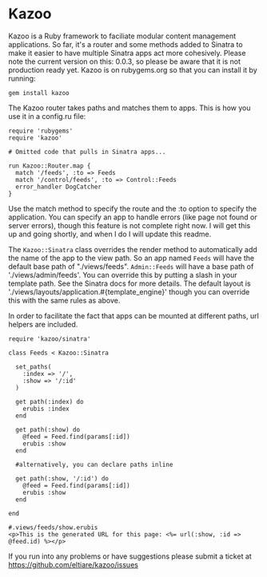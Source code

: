 Kazoo
=====

Kazoo is a Ruby framework to faciliate modular content management applications. So far, it's a router and some methods added to Sinatra to make it easier to have multiple Sinatra apps act more cohesively. Please note the current version on this: 0.0.3, so please be aware that it is not production ready yet. Kazoo is on rubygems.org so that you can install it by running:

    gem install kazoo

The Kazoo router takes paths and matches them to apps. This is how you use it in a config.ru file:

    require 'rubygems'
    require 'kazoo'
    
    # Omitted code that pulls in Sinatra apps...
    
    run Kazoo::Router.map {
      match '/feeds', :to => Feeds
      match '/control/feeds', :to => Control::Feeds
      error_handler DogCatcher
    }
    
Use the match method to specify the route and the :to option to specify the application. You can specify an app to handle errors (like page not found or server errors), though this feature is not complete right now. I will get this up and going shortly, and when I do I will update this readme.

The `Kazoo::Sinatra` class overrides the render method to automatically add the name of the app to the view path. So an app named `Feeds` will have the default base path of "./views/feeds". `Admin::Feeds` will have a base path of './views/admin/feeds'. You can override this by putting a slash in your template path. See the Sinatra docs for more details.  The default layout is './views/layouts/application.#{template_engine}' though you can override this with the same rules as above.


In order to facilitate the fact that apps can be mounted at different paths, url helpers are included.

    require 'kazoo/sinatra'
    
    class Feeds < Kazoo::Sinatra
    
      set_paths(
        :index => '/',
        :show => '/:id'
      )
      
      get path(:index) do
        erubis :index
      end
      
      get path(:show) do
        @feed = Feed.find(params[:id])
        erubis :show
      end
    
      #alternatively, you can declare paths inline
      
      get path(:show, '/:id') do
        @feed = Feed.find(params[:id])
        erubis :show
      end
      
    end
    
    #.views/feeds/show.erubis
    <p>This is the generated URL for this page: <%= url(:show, :id => @feed.id) %></p>
    
    
If you run into any problems or have suggestions please submit a ticket at  https://github.com/eltiare/kazoo/issues